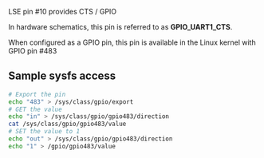 LSE pin #10 provides CTS / GPIO

In hardware schematics, this pin is referred to as **GPIO_UART1_CTS**.

When configured as a GPIO pin, this pin is available in the Linux 
kernel with GPIO pin #483

## Sample sysfs access
```bash
# Export the pin
echo "483" > /sys/class/gpio/export
# GET the value
echo "in" > /sys/class/gpio/gpio483/direction
cat /sys/class/gpio/gpio483/value
# SET the value to 1
echo "out" > /sys/class/gpio/gpio483/direction
echo "1" > /gpio/gpio483/value
```

